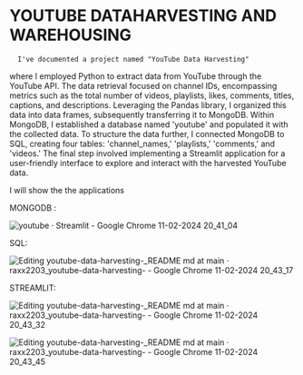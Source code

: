 # YOUTUBE DATAHARVESTING AND WAREHOUSING

      I've documented a project named "YouTube Data Harvesting" 

where I employed Python to extract data from YouTube through the YouTube API. The data retrieval focused on channel IDs, encompassing metrics such as the total number of videos, playlists, likes, comments, titles, captions, and descriptions.
Leveraging the Pandas library, I organized this data into data frames, subsequently transferring it to MongoDB. Within MongoDB, I established a database named 'youtube' and populated it with the collected data.
 To structure the data further, I connected MongoDB to SQL, creating four tables: 'channel_names,' 'playlists,' 'comments,' and 'videos.' 
 The final step involved implementing a Streamlit application for a user-friendly interface to explore and interact with the harvested YouTube data.

I will show the the applications 

MONGODB :

![youtube · Streamlit - Google Chrome 11-02-2024 20_41_04](https://github.com/raxx2203/youtube-data-harvesting-/assets/107266322/4af33a1d-4840-4285-84b0-90dc221a1d75)

SQL:

![Editing youtube-data-harvesting-_README md at main · raxx2203_youtube-data-harvesting- - Google Chrome 11-02-2024 20_43_17](https://github.com/raxx2203/youtube-data-harvesting-/assets/107266322/3e21e486-8bb5-4117-9442-bae9bf39f8c6)


STREAMLIT:

![Editing youtube-data-harvesting-_README md at main · raxx2203_youtube-data-harvesting- - Google Chrome 11-02-2024 20_43_32](https://github.com/raxx2203/youtube-data-harvesting-/assets/107266322/e5fb700c-420b-41fa-a8e8-f9b74161402f)


![Editing youtube-data-harvesting-_README md at main · raxx2203_youtube-data-harvesting- - Google Chrome 11-02-2024 20_43_45](https://github.com/raxx2203/youtube-data-harvesting-/assets/107266322/77779e56-68c0-4b60-844e-4745056d06fa)



